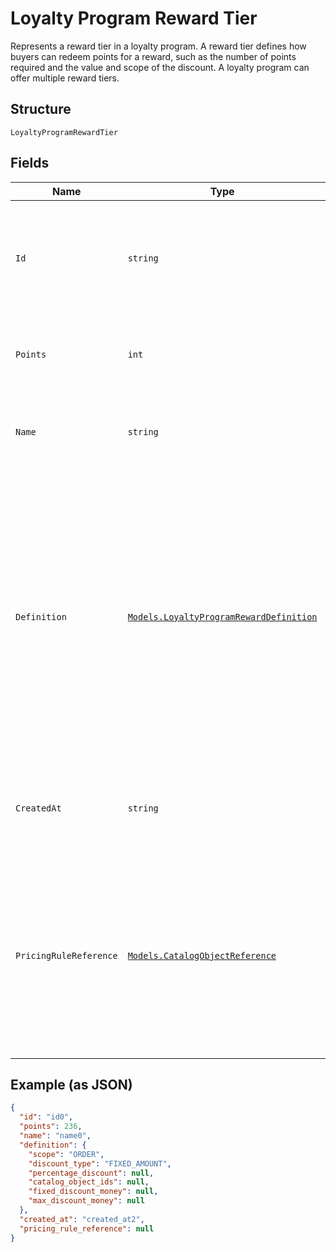 
# Loyalty Program Reward Tier

Represents a reward tier in a loyalty program. A reward tier defines how buyers can redeem points for a reward, such as the number of points required and the value and scope of the discount. A loyalty program can offer multiple reward tiers.

## Structure

`LoyaltyProgramRewardTier`

## Fields

| Name | Type | Tags | Description |
|  --- | --- | --- | --- |
| `Id` | `string` | Required | The Square-assigned ID of the reward tier.<br>**Constraints**: *Minimum Length*: `1`, *Maximum Length*: `36` |
| `Points` | `int` | Required | The points exchanged for the reward tier.<br>**Constraints**: `>= 1` |
| `Name` | `string` | Required | The name of the reward tier.<br>**Constraints**: *Minimum Length*: `1` |
| `Definition` | [`Models.LoyaltyProgramRewardDefinition`](../../doc/models/loyalty-program-reward-definition.md) | Required | Provides details about the reward tier discount. DEPRECATED at version 2020-12-16. Discount details<br>are now defined using a catalog pricing rule and other catalog objects. For more information, see<br>[Getting discount details for a reward tier](https://developer.squareup.com/docs/loyalty-api/loyalty-rewards#get-discount-details). |
| `CreatedAt` | `string` | Required | The timestamp when the reward tier was created, in RFC 3339 format. |
| `PricingRuleReference` | [`Models.CatalogObjectReference`](../../doc/models/catalog-object-reference.md) | Optional | A reference to a Catalog object at a specific version. In general this is<br>used as an entry point into a graph of catalog objects, where the objects exist<br>at a specific version. |

## Example (as JSON)

```json
{
  "id": "id0",
  "points": 236,
  "name": "name0",
  "definition": {
    "scope": "ORDER",
    "discount_type": "FIXED_AMOUNT",
    "percentage_discount": null,
    "catalog_object_ids": null,
    "fixed_discount_money": null,
    "max_discount_money": null
  },
  "created_at": "created_at2",
  "pricing_rule_reference": null
}
```

